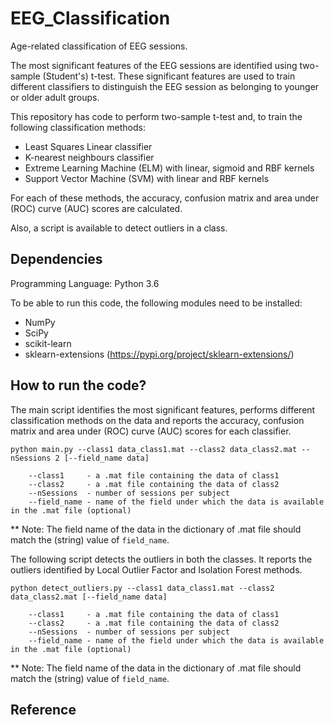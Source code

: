 # EEG_Classification
Age-related classification of EEG sessions.

The most significant features of the EEG sessions are identified using two-sample (Student's) t-test. These significant features are used to train different classifiers to distinguish the EEG session as belonging to younger or older adult groups.

This repository has code to perform two-sample t-test and, to train the following classification methods: 
* Least Squares Linear classifier
* K-nearest neighbours classifier
* Extreme Learning Machine (ELM) with linear, sigmoid and RBF kernels
* Support Vector Machine (SVM) with linear and RBF kernels

For each of these methods, the accuracy, confusion matrix and area under (ROC) curve (AUC) scores are calculated.

Also, a script is available to detect outliers in a class.
 
## Dependencies

Programming Language: Python 3.6

To be able to run this code, the following modules need to be installed:
* NumPy
* SciPy
* scikit-learn
* sklearn-extensions (https://pypi.org/project/sklearn-extensions/)

## How to run the code?

The main script identifies the most significant features, performs different classification methods on the data and reports the accuracy, confusion matrix and area under (ROC) curve (AUC) scores for each classifier.

```
python main.py --class1 data_class1.mat --class2 data_class2.mat --nSessions 2 [--field_name data]

    --class1     - a .mat file containing the data of class1
    --class2     - a .mat file containing the data of class2
    --nSessions  - number of sessions per subject
    --field_name - name of the field under which the data is available in the .mat file (optional)
```
** Note: The field name of the data in the dictionary of .mat file should match the (string) value of `field_name`.


The following script detects the outliers in both the classes. It reports the outliers identified by Local Outlier Factor and Isolation Forest methods.

```
python detect_outliers.py --class1 data_class1.mat --class2 data_class2.mat [--field_name data]

    --class1     - a .mat file containing the data of class1
    --class2     - a .mat file containing the data of class2
    --nSessions  - number of sessions per subject
    --field_name - name of the field under which the data is available in the .mat file (optional)
```
** Note: The field name of the data in the dictionary of .mat file should match the (string) value of `field_name`.

## Reference

